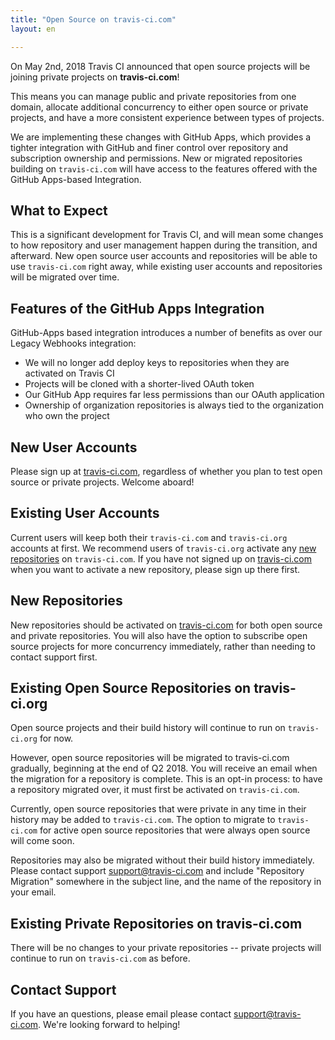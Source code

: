 ```yaml
---
title: "Open Source on travis-ci.com"
layout: en

---
```


On May 2nd, 2018 Travis CI announced that open source projects will be joining private projects on **travis-ci.com**!

<div id="toc"></div>

This means you can manage public and private repositories from one domain, allocate additional concurrency to either open source or private projects, and have a more consistent experience between types of projects.

We are implementing these changes with GitHub Apps, which provides a tighter integration with GitHub and finer control over repository and subscription ownership and permissions. New or migrated repositories building on `travis-ci.com` will have access to the features offered with the GitHub Apps-based Integration.

## What to Expect

This is a significant development for Travis CI, and will mean some changes to how repository and user management happen during the transition, and afterward. New open source user accounts and repositories will be able to use `travis-ci.com` right away, while existing user accounts and repositories will be migrated over time.

## Features of the GitHub Apps Integration

GitHub-Apps based integration introduces a number of benefits as over our Legacy Webhooks integration:
 * We will no longer add deploy keys to repositories when they are activated on Travis CI
 * Projects will be cloned with a shorter-lived OAuth token
 * Our GitHub App requires far less permissions than our OAuth application
 * Ownership of organization repositories is always tied to the organization who own the project

## New User Accounts

Please sign up at [travis-ci.com](https://www.travis-ci.com), regardless of whether you plan to test open source or private projects. Welcome aboard!

## Existing User Accounts

Current users will keep both their `travis-ci.com` and `travis-ci.org` accounts at first. We recommend users of `travis-ci.org` activate any [new repositories](#New-Repositories) on `travis-ci.com`. If you have not signed up on [travis-ci.com](https://www.travis-ci.com) when you want to activate a new repository, please sign up there first.

## New Repositories

New repositories should be activated on [travis-ci.com](https://www.travis-ci.com) for both open source and private repositories. You will also have the option to subscribe open source projects for more concurrency immediately, rather than needing to contact support first.

## Existing Open Source Repositories on travis-ci.org

Open source projects and their build history will continue to run on `travis-ci.org` for now.

However, open source repositories will be migrated to travis-ci.com gradually, beginning at the end of Q2 2018. You will receive an email when the migration for a repository is complete. This is an opt-in process: to have a repository migrated over, it must first be activated on `travis-ci.com`. 

Currently, open source repositories that were private in any time in their history may be added to `travis-ci.com`. The option to migrate to `travis-ci.com` for active open source repositories that were always open source will come soon.

Repositories may also be migrated without their build history immediately. Please contact support [support@travis-ci.com](mailto:support@travis-ci.com?Subject=Open%20Source%20on%20travis-ci.com%20-%20Repository%20Migration) and include "Repository Migration" somewhere in the subject line, and the name of the repository in your email.

## Existing Private Repositories on travis-ci.com

There will be no changes to your private repositories -- private projects will continue to run on `travis-ci.com` as before.

## Contact Support

If you have an questions, please email please contact [support@travis-ci.com](mailto:support@travis-ci.com?Subject=Open%20Source%20on%20travis-ci.com). We're looking forward to helping!
